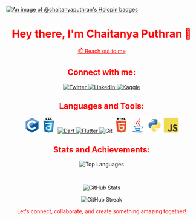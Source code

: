 [![An image of @chaitanyaputhran's Holopin badges](https://holopin.me/chaitanyaputhran)](https://holopin.io/@chaitanyaputhran)

<h1 align="center" style="color: #FF0000;">Hey there, I'm Chaitanya Puthran 👋</h1>

<p align="center">
  <a href="mailto:chaitanyaputhran4@gmail.com" style="color: #FF0000;">📫 Reach out to me</a>
</p>

<h2 align="center" style="color: #FF0000;">Connect with me:</h2>
<p align="center">
  <a href="https://twitter.com/chaiputhran_" target="_blank">
    <img src="https://raw.githubusercontent.com/rahuldkjain/github-profile-readme-generator/master/src/images/icons/Social/twitter.svg" alt="Twitter" width="30" />
  </a>
  <a href="https://linkedin.com/in/chaitanya-puthran-366079238" target="_blank">
    <img src="https://raw.githubusercontent.com/rahuldkjain/github-profile-readme-generator/master/src/images/icons/Social/linked-in-alt.svg" alt="LinkedIn" width="30" />
  </a>
  <a href="https://kaggle.com/chaitanyaputhran" target="_blank">
    <img src="https://raw.githubusercontent.com/rahuldkjain/github-profile-readme-generator/master/src/images/icons/Social/kaggle.svg" alt="Kaggle" width="30" />
  </a>
</p>

<h2 align="center" style="color: #FF0000;">Languages and Tools:</h2>
<p align="center">
  <img src="https://raw.githubusercontent.com/devicons/devicon/master/icons/c/c-original.svg" alt="C" width="40" height="40"/>
  <img src="https://raw.githubusercontent.com/devicons/devicon/master/icons/css3/css3-original-wordmark.svg" alt="CSS3" width="40" height="40"/>
  <a href="https://dart.dev" target="_blank" rel="noreferrer">
    <img src="https://www.vectorlogo.zone/logos/dartlang/dartlang-icon.svg" alt="Dart" width="40" height="40"/>
  </a>
  <a href="https://flutter.dev" target="_blank" rel="noreferrer">
    <img src="https://www.vectorlogo.zone/logos/flutterio/flutterio-icon.svg" alt="Flutter" width="40" height="40"/>
  </a>
  <img src="https://www.vectorlogo.zone/logos/git-scm/git-scm-icon.svg" alt="Git" width="40" height="40"/>
  <img src="https://raw.githubusercontent.com/devicons/devicon/master/icons/html5/html5-original-wordmark.svg" alt="HTML5" width="40" height="40"/>
  <img src="https://raw.githubusercontent.com/devicons/devicon/master/icons/java/java-original.svg" alt="Java" width="40" height="40"/>
  <img src="https://raw.githubusercontent.com/devicons/devicon/master/icons/python/python-original.svg" alt "Python" width="40" height="40"/>
  <img src="https://raw.githubusercontent.com/devicons/devicon/master/icons/javascript/javascript-original.svg" alt="JavaScript" width="40" height="40"/>
</p>

<h2 align="center" style="color: #FF0000;">Stats and Achievements:</h2>
<p align="center">
  <img src="https://github-readme-stats.vercel.app/api/top-langs?username=chaitanyaputhran&show_icons=true&locale=en&&theme=highcontrast&layout=compact" alt="Top Languages" />
</p>
<br>

<p align="center">
  <img src="https://github-readme-stats.vercel.app/api?username=chaitanyaputhran&show_icons=true&locale=en&&theme=highcontrast" alt="GitHub Stats" />
</p>

<p align="center">
  <img src="https://github-readme-streak-stats.herokuapp.com/?user=chaitanyaputhran&&theme=highcontrast" alt="GitHub Streak" />
</p>

<p align="center" style="color: #FF0000;">Let's connect, collaborate, and create something amazing together!</p>
